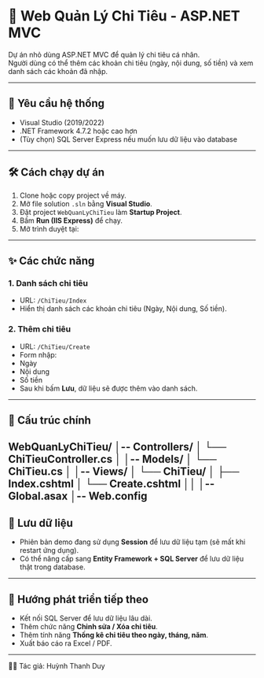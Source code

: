# 📌 Web Quản Lý Chi Tiêu - ASP.NET MVC

Dự án nhỏ dùng ASP.NET MVC để quản lý chi tiêu cá nhân.  
Người dùng có thể thêm các khoản chi tiêu (ngày, nội dung, số tiền) và xem danh sách các khoản đã nhập.

---

## 🚀 Yêu cầu hệ thống
- Visual Studio (2019/2022)
- .NET Framework 4.7.2 hoặc cao hơn
- (Tùy chọn) SQL Server Express nếu muốn lưu dữ liệu vào database

---

## 🛠 Cách chạy dự án
1. Clone hoặc copy project về máy.  
2. Mở file solution `.sln` bằng **Visual Studio**.  
3. Đặt project `WebQuanLyChiTieu` làm **Startup Project**.  
4. Bấm **Run (IIS Express)** để chạy.  
5. Mở trình duyệt tại:  

---

## ✨ Các chức năng
### 1. Danh sách chi tiêu
- URL: `/ChiTieu/Index`
- Hiển thị danh sách các khoản chi tiêu (Ngày, Nội dung, Số tiền).

### 2. Thêm chi tiêu
- URL: `/ChiTieu/Create`
- Form nhập:
- Ngày
- Nội dung
- Số tiền
- Sau khi bấm **Lưu**, dữ liệu sẽ được thêm vào danh sách.

---

## 📂 Cấu trúc chính
WebQuanLyChiTieu/
│-- Controllers/
│ └── ChiTieuController.cs
│
│-- Models/
│ └── ChiTieu.cs
│
│-- Views/
│ └── ChiTieu/
│ ├── Index.cshtml
│ └── Create.cshtml
││
│-- Global.asax
│-- Web.config
---

## 💾 Lưu dữ liệu
- Phiên bản demo đang sử dụng **Session** để lưu dữ liệu tạm (sẽ mất khi restart ứng dụng).
- Có thể nâng cấp sang **Entity Framework + SQL Server** để lưu dữ liệu thật trong database.

---

## 📌 Hướng phát triển tiếp theo
- Kết nối SQL Server để lưu dữ liệu lâu dài.  
- Thêm chức năng **Chỉnh sửa / Xóa chi tiêu**.  
- Thêm tính năng **Thống kê chi tiêu theo ngày, tháng, năm**.  
- Xuất báo cáo ra Excel / PDF.  

---

👨‍💻 Tác giả: Huỳnh Thanh Duy

